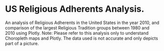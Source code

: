 # US Religious Adherents Analysis.
An analysis of Religious Adherents in the United States in the year 2010, and comparison of the largest Religious Tradition groups between 1980 and 2010 using Plotly.
Note: Please refer to this analysis only to understand Choropleth maps and Plotly. The data used is not accurate and only depicts part of a picture.
